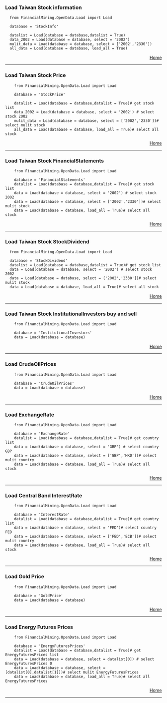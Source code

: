 
### Load Taiwan Stock information
      from FinancialMining.OpenData.Load import Load

      database = 'StockInfo'

      datalist = Load(database = database,datalist = True)
      data_2002 = Load(database = database, select = '2002')
      mulit_data = Load(database = database, select = ['2002','2330'])
      all_data = Load(database = database, load_all = True)
        
<html>
<p align="right">
  <a href = 'https://github.com/f496328mm/FinancialMining/tree/master/OpenData#load-example'> Home </a></p>
</html>   
      
-----------------------------------------------------------------
### Load Taiwan Stock Price
        from FinancialMining.OpenData.Load import Load

        database = 'StockPrice'

        datalist = Load(database = database,datalist = True)# get stock list
        data_2002 = Load(database = database, select = '2002') # select stock 2002
        mulit_data = Load(database = database, select = ['2002','2330'])# select mulit stock
        all_data = Load(database = database, load_all = True)# select all stock
        
<html>
<p align="right">
  <a href = 'https://github.com/f496328mm/FinancialMining/tree/master/OpenData#load-example'> Home </a></p>
</html>   

-----------------------------------------------------------------
### Load Taiwan Stock FinancialStatements
        from FinancialMining.OpenData.Load import Load

        database = 'FinancialStatements'
        datalist = Load(database = database,datalist = True)# get stock list
        data = Load(database = database, select = '2002') # select stock 2002
        data = Load(database = database, select = ['2002','2330'])# select mulit stock
        data = Load(database = database, load_all = True)# select all stock
        
<html>
<p align="right">
  <a href = 'https://github.com/f496328mm/FinancialMining/tree/master/OpenData#load-example'> Home </a></p>
</html>   
      
-----------------------------------------------------------------
### Load Taiwan Stock StockDividend

      from FinancialMining.OpenData.Load import Load

      database = 'StockDividend'
      datalist = Load(database = database,datalist = True)# get stock list
      data = Load(database = database, select = '2002') # select stock 2002
      data = Load(database = database, select = ['2002','2330'])# select mulit stock
      data = Load(database = database, load_all = True)# select all stock
        
<html>
<p align="right">
  <a href = 'https://github.com/f496328mm/FinancialMining/tree/master/OpenData#load-example'> Home </a></p>
</html>   
      
-----------------------------------------------------------------
### Load Taiwan Stock InstitutionalInvestors buy and sell
        from FinancialMining.OpenData.Load import Load

        database = 'InstitutionalInvestors'
        data = Load(database = database) 
        
<html>
<p align="right">
  <a href = 'https://github.com/f496328mm/FinancialMining/tree/master/OpenData#load-example'> Home </a></p>
</html>   
              
-----------------------------------------------------------------
### Load CrudeOilPrices
        from FinancialMining.OpenData.Load import Load

        database = 'CrudeOilPrices'
        data = Load(database = database)
        
<html>
<p align="right">
  <a href = 'https://github.com/f496328mm/FinancialMining/tree/master/OpenData#load-example'> Home </a></p>
</html>   
              
-----------------------------------------------------------------
### Load ExchangeRate
        from FinancialMining.OpenData.Load import Load

        database = 'ExchangeRate'
        datalist = Load(database = database,datalist = True)# get country list
        data = Load(database = database, select = 'GBP') # select country GBP
        data = Load(database = database, select = ['GBP','HKD'])# select mulit country
        data = Load(database = database, load_all = True)# select all stock
        
<html>
<p align="right">
  <a href = 'https://github.com/f496328mm/FinancialMining/tree/master/OpenData#load-example'> Home </a></p>
</html>   
              
-----------------------------------------------------------------
### Load Central Band InterestRate
        from FinancialMining.OpenData.Load import Load

        database = 'InterestRate'
        datalist = Load(database = database,datalist = True)# get country list
        data = Load(database = database, select = 'FED')# select country FED
        data = Load(database = database, select = ['FED','ECB'])# select mulit country
        data = Load(database = database, load_all = True)# select all stock
        
<html>
<p align="right">
  <a href = 'https://github.com/f496328mm/FinancialMining/tree/master/OpenData#load-example'> Home </a></p>
</html>   
              
-----------------------------------------------------------------
### Load Gold Price
        from FinancialMining.OpenData.Load import Load

        database = 'GoldPrice'
        data = Load(database = database)
        
<html>
<p align="right">
  <a href = 'https://github.com/f496328mm/FinancialMining/tree/master/OpenData#load-example'> Home </a></p>
</html>   
              
-----------------------------------------------------------------
### Load Energy Futures Prices
        from FinancialMining.OpenData.Load import Load

        database = 'EnergyFuturesPrices'
        datalist = Load(database = database,datalist = True)# get EnergyFuturesPrices list
        data = Load(database = database, select = datalist[0]) # select EnergyFuturesPrices 0
        data = Load(database = database, select = [datalist[0],datalist[1]])# select mulit EnergyFuturesPrices
        data = Load(database = database, load_all = True)# select all EnergyFuturesPrices
        
<html>
<p align="right">
  <a href = 'https://github.com/f496328mm/FinancialMining/tree/master/OpenData#load-example'> Home </a></p>
</html>   
              
-----------------------------------------------------------------
